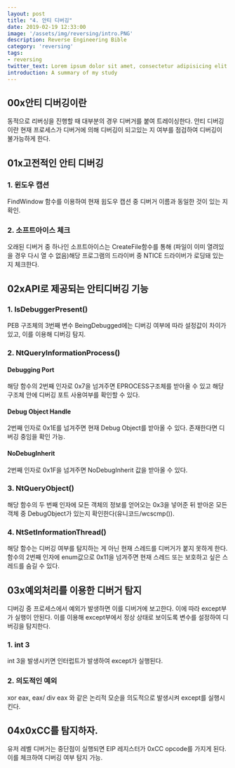 ```yaml
---
layout: post
title: "4. 안티 디버깅"
date: 2019-02-19 12:33:00
image: '/assets/img/reversing/intro.PNG'
description: Reverse Engineering Bible
category: 'reversing'
tags:
- reversing
twitter_text: Lorem ipsum dolor sit amet, consectetur adipisicing elit.
introduction: A summary of my study
---
```

## 00x안티 디버깅이란
동적으로 리버싱을 진행할 때 대부분의 경우 디버거를 붙여 트레이싱한다. 안티 디버깅이란 현재 프로세스가 디버거에 의해 디버깅이 되고있는 지 여부를 점검하여 디버깅이 불가능하게 한다.

## 01x고전적인 안티 디버깅

### 1. 윈도우 캡션
FindWindow 함수를 이용하여 현재 윕도우 캡션 중 디버거 이름과 동일한 것이 있는 지 확인.

### 2. 소프트아이스 체크
오래된 디버거 중 하나인 소프트아이스는 CreateFile함수를 통해 (파일이 이미 열려있을 경우 다시 열 수 없음)해당 프로그램의 드라이버 중 NTICE 드라이버가 로딩돼 있는지 체크한다.


## 02xAPI로 제공되는 안티디버깅 기능

### 1. IsDebuggerPresent()
PEB 구조체의 3번째 변수 BeingDebugged에는 디버깅 여부에 따라 설정값이 차이가 있고, 이를 이용해 디버깅 탐지.

### 2. NtQueryInformationProcess()

#### Debugging Port
해당 함수의 2번째 인자로 0x7을 넘겨주면 EPROCESS구조체를 받아올 수 있고 해당 구조체 안에 디버깅 포트 사용여부를 확인할 수 있다.

#### Debug Object Handle
2번째 인자로 0x1E를 넘겨주면 현재 Debug Object를 받아올 수 있다. 존재한다면 디버깅 중임을 확인 가능.

#### NoDebugInherit
2번째 인자로 0x1F을 넘겨주면 NoDebugInherit 값을 받아올 수 있다.

### 3. NtQueryObject()
해당 함수의 두 번째 인자에 모든 객체의 정보를 얻어오는 0x3을 넣어준 뒤 받아온 모든 객체 중 DebugObject가 있는지 확인한다(유니코드/wcscmp()).

### 4. NtSetInformationThread()
해당 함수는 디버깅 여부를 탐지하는 게 아닌 현재 스레드를 디버거가 붙지 못하게 한다. 함수의 2번째 인자에 enum값으로 0x11을 넘겨주면 현재 스레드 또는 보호하고 싶은 스레드를 숨길 수 있다.

## 03x예외처리를 이용한 디버거 탐지
디버깅 중 프로세스에서 예외가 발생하면 이를 디버거에 보고한다. 이에 따라 except부가 실행이 안된다. 이를 이용해 except부에서 정상 상태로 보이도록 변수를 설정하여 디버깅을 탐지한다.

### 1. int 3
int 3을 발생시키면 인터럽트가 발생하여 except가 실행된다.

### 2. 의도적인 예외
xor eax, eax/ div eax 와 같은 논리적 모순을 의도적으로 발생시켜 except를 실행시킨다.

## 04x0xCC를 탐지하자.
유저 레벨 디버거는 중단점이 실행되면 EIP 레지스터가 0xCC opcode를 가지게 된다. 이를 체크하여 디버깅 여부 탐지 가능.


